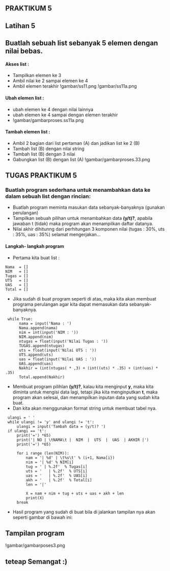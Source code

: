## PRAKTIKUM 5
## Latihan 5
## Buatlah sebuah list sebanyak 5 elemen dengan nilai bebas.

#### Akses list :
- Tampilkan elemen ke 3
- Ambil nilai ke 2 sampai elemen ke 4
- Ambil elemen terakhir
!gambar/ss11.png
!gambar/ss11a.png
#### Ubah elemen list :
- ubah elemen ke 4 dengan nilai lainnya
- ubah elemen ke 4 sampai dengan elemen terakhir
- !gambar/gambarproses.ss11a.png
#### Tambah elemen list :
- Ambil 2 bagian dari list pertaman (A) dan jadikan list ke 2 (B)
- Tambah list (B) dengan nilai string
- Tambah list (B) dengan 3 nilai
- Gabungkan list (B) dengan list (A)
!gambar/gambarproses.33.png

## TUGAS PRAKTIKUM 5
### Buatlah program sederhana untuk menambahkan data ke dalam sebuah list dengan rincian:
- Buatlah program meminta masukan data sebanyak-banyaknya (gunakan perulangan)
- Tampilkan sebuah pilihan untuk menambahkan data **(y/t)?**, apabila jawaban t (tidak) maka program akan menampilkan daftar datanya.
- Nilai akhir dihitunng dari perhitungan 3 komponen nilai (tugas : 30%, uts : 35%, uas : 35%)
selamat mengerjakan...

#### Langkah- langkah program
- Pertama kita buat list :

```
Nama  = []
NIM   = []
Tugas = []
UTS   = []
UAS   = []
Total = []
```

- Jika sudah di buat program seperti di atas, maka kita akan membuat programa perulangan agar kita dapat memasukan data sebanyak-banyaknya.

```
 while True:
      nama = input('Nama : ')
      Nama.append(nama)
      nim = int(input('NIM : '))
      NIM.append(nim)
      ntugas = float(input('Nilai Tugas : '))
      TUGAS.append(ntugas)
      uts = float(input('Nilai UTS : '))
      UTS.append(uts)
      uas = float(input('Nilai UAS : '))
      UAS.append(uas)
      Nakhir = (int(ntugas( * ,3) + (int((uts) * .35) + (int(uas) * .35)
      Total.append(Nakhir)
```

- Membuat program pilihlan **(y/t)?**, kalau kita menginput **y**, maka kita diminta untuk mengisi data lagi, tetapi jika kita menginputkan **t**, maka program akan selesai, dan menampilkan inputan data yang sudah kita buat.
- Dan kita akan menggunakan format string untuk membuat tabel nya.

```
 ulangi = ' ' 
 while ulangi != 'y' and ulangi != 't':
     ulangi = input('Tambah data = (y/t)? ')
 if ulangi == 't':
     print('=') *65)
     print('| NO | \tNAMA\t |  NIM  |  UTS  |  UAS  | AKHIR |')
     print('=') *65)
     
     for i range (len(NIM)):
         nam = '| %d' | \t%s\t' % (i+1, Nama[i})
         nim = '| %d' % NIM[i]
         tug = ' | %.2f'  % Tugas[i]
         uts = '   | %.2f'  % UTS[i]
         uas = '   | %.2f'  % UAS[i]
         akh = '   | %.2f'  % Total[i]
         len = '|'
         
         X = nam + nim + tug + uts + uas + akh + len
         print(X)
     break
```

- Hasil program yang sudah di buat bila di jalankan tampilan nya akan seperti gambar di bawah ini:
## Tampilan program
!gambar/gambarposes3.png

## teteap Semangat :)

